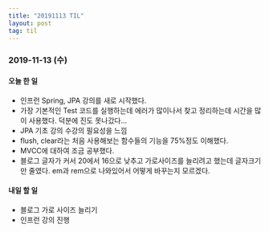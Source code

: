 ```yaml
---
title: "20191113 TIL"
layout: post
tag: til
---
```


### 2019-11-13 (수)
#### 오늘 한 일  
- 인프런 Spring, JPA 강의를 새로 시작했다.
- 가장 기본적인 Test 코드를 실행하는데 에러가 많이나서 찾고 정리하는데 시간을 많이 사용했다. 덕분에 진도 못나갔다...
- JPA 기초 강의 수강의 필요성을 느낌
- flush, clear라는 처음 사용해보는 함수들의 기능을 75%정도 이해했다.
- MVCC에 대하여 조금 공부했다.
- 블로그 글자가 커서 20에서 16으로 낮추고 가로사이즈를 늘리려고 했는데 글자크기만 줄였다. em과 rem으로 나와있어서 어떻게 바꾸는지 모르겠다.




#### 내일 할 일
- 블로그 가로 사이즈 늘리기
- 인프런 강의 진행

